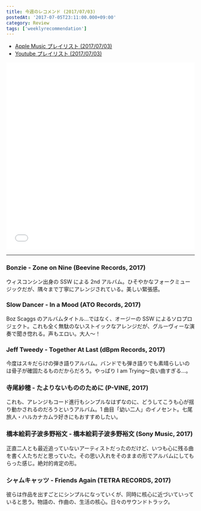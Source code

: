 ```yaml
---
title: 今週のレコメンド (2017/07/03)
postedAt: '2017-07-05T23:11:00.000+09:00'
category: Review
tags: ['weeklyrecommendation']
---
```


- [Apple Music プレイリスト (2017/07/03)](https://itunes.apple.com/jp/playlist/%E4%BB%8A%E9%80%B1%E3%81%AE%E3%83%AC%E3%82%B3%E3%83%A1%E3%83%B3%E3%83%89-2017-07-03/idpl.c23b4d0668204c74979fbd802311e28e)
- [Youtube プレイリスト (2017/07/03)](https://www.youtube.com/playlist?list=PLegnWsUgQaycxZok4Gj%5F8Vm-in1hYt1zP)
<iframe src="//tools.applemusic.com/embed/v1/playlist/pl.c23b4d0668204c74979fbd802311e28e?country=jp" height="500px" width="100%" frameborder="0"></iframe>

---

### Bonzie - Zone on Nine (Beevine Records, 2017)

ウィスコンシン出身の SSW による 2nd アルバム。ひそやかなフォークミュージックだが、隅々まで丁寧にアレンジされている。美しい緊張感。

### Slow Dancer - In a Mood (ATO Records, 2017)

Boz Scaggs のアルバムタイトル…ではなく、オージーの SSW によるソロプロジェクト。これも全く無駄のないストイックなアレンジだが、グルーヴィーな演奏で聞き惚れる。声もエロい。大人〜！

### Jeff Tweedy - Together At Last (dBpm Records, 2017)

今度はスキだらけの弾き語りアルバム。バンドでも弾き語りでも素晴らしいのは骨子が確固たるものだからだろう。やっぱり I am Trying〜良い曲すぎる…。

### 寺尾紗穂 - たよりないもののために (P-VINE, 2017)

これも、アレンジもコード進行もシンプルなはずなのに、どうしてこうも心が揺り動かされるのだろうというアルバム。1 曲目「幼い二人」のイノセント。七尾旅人・ハルカナカムラ好きにもおすすめしたい。

### 橋本絵莉子波多野裕文 - 橋本絵莉子波多野裕文 (Sony Music, 2017)

正直二人とも最近追っていないアーティストだったのだけど、いつも心に残る曲を書く人たちだと思っていた。その思い入れをそのままの形でアルバムにしてもらった感じ。絶対的肯定の形。

### シャムキャッツ - Friends Again (TETRA RECORDS, 2017)

彼らは作品を出すごとにシンプルになっていくが、同時に核心に近づいていっていると思う。物語の、作曲の、生活の核心。日々のサウンドトラック。
